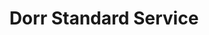 ---
title: "Dorr Standard Service"
url: /dorr/dorr-standard-service-142nd-avenue/
shop: car repair
---